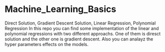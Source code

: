 # Machine_Learning_Basics
Direct Solution, Gradient Descent Solution, Linear Regression, Polynomial Regression
In this repo you can find some implementation of the linear and polynomial regressions with two different approachs. One of them is diresct solution and the other one is gradient descent. Also you can analayz the hyper parameters effects on the  models.
